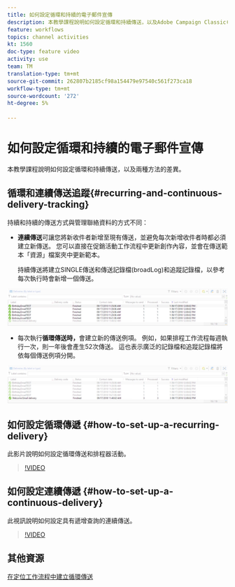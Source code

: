 ```yaml
---
title: 如何設定循環和持續的電子郵件宣傳
description: 本教學課程說明如何設定循環和持續傳送，以及Adobe Campaign Classic(ACC)中兩種方法的差異。
feature: workflows
topics: channel activities
kt: 1560
doc-type: feature video
activity: use
team: TM
translation-type: tm+mt
source-git-commit: 262807b2185cf98a154479e97540c561f273ca18
workflow-type: tm+mt
source-wordcount: '272'
ht-degree: 5%

---
```



# 如何設定循環和持續的電子郵件宣傳

本教學課程說明如何設定循環和持續傳送，以及兩種方法的差異。

## 循環和連續傳送追蹤{#recurring-and-continuous-delivery-tracking}

持續和持續的傳送方式與管理聯絡資料的方式不同：

* **連續傳送**&#x200B;可讓您將新收件者新增至現有傳送，並避免每次新增收件者時都必須建立新傳送。 您可以直接在促銷活動工作流程中更新創作內容，並會在傳送範本「資源」檔案夾中更新範本。

   持續傳送將建立SINGLE傳送和傳送記錄檔(broadLog)和追蹤記錄檔，以參考每次執行時會新增一個傳送。

![持續傳送](/help/assets/delivery_continuous.jpg)

* 每次執行&#x200B;**循環傳送時，**&#x200B;會建立新的傳送例項。 例如，如果排程工作流程每週執行一次，則一年後會產生52次傳送。 這也表示廣泛的記錄檔和追蹤記錄檔將依每個傳送例項分開。

![循環傳送](/help/assets/delivery_recurring.jpg)

## 如何設定循環傳遞 {#how-to-set-up-a-recurring-delivery}

此影片說明如何設定循環傳送和排程器活動。

>[!VIDEO](https://video.tv.adobe.com/v/25040?quality=12)

## 如何設定連續傳遞 {#how-to-set-up-a-continuous-delivery}

此視訊說明如何設定具有遞增查詢的連續傳送。

>[!VIDEO](https://video.tv.adobe.com/v/25039?quality=12)

## 其他資源

[在定位工作流程中建立循環傳送](https://docs.adobe.com/content/help/en/campaign-classic/using/automating-with-workflows/use-cases/sending-a-birthday-email.html#creating-a-recurring-delivery-in-a-targeting-workflow)
